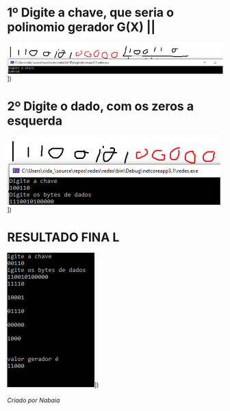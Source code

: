 <H1>1º Digite a chave, que seria o polinomio gerador G(X) || </h1>

![javascript dark](https://github.com/Yurinabaia/CodigoPolinomial/blob/master/image.png?raw=true)])

<H1>2º Digite o dado, com os zeros a esquerda</h1>

![javascript dark](https://github.com/Yurinabaia/CodigoPolinomial/blob/master/sd.png?raw=true)])

<H1>RESULTADO FINA L</h1>

![javascript dark](https://github.com/Yurinabaia/CodigoPolinomial/blob/master/DDD.png?raw=true)])



<H6> Criado por Nabaia </h6>
